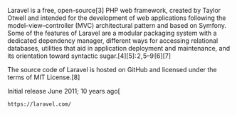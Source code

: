 Laravel is a free, open-source[3] PHP web framework, created by Taylor Otwell and intended for the development of web applications following the model–view–controller (MVC) architectural pattern and based on Symfony. Some of the features of Laravel are a modular packaging system with a dedicated dependency manager, different ways for accessing relational databases, utilities that aid in application deployment and maintenance, and its orientation toward syntactic sugar.[4][5]: 2, 5–9 [6][7]

The source code of Laravel is hosted on GitHub and licensed under the terms of MIT License.[8]

Initial release	June 2011; 10 years ago[

    https://laravel.com/